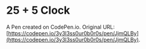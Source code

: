 # 25 + 5 Clock

A Pen created on CodePen.io. Original URL: [https://codepen.io/3y3l3ss0ur0b0r0s/pen/JjmQLBy](https://codepen.io/3y3l3ss0ur0b0r0s/pen/JjmQLBy).

